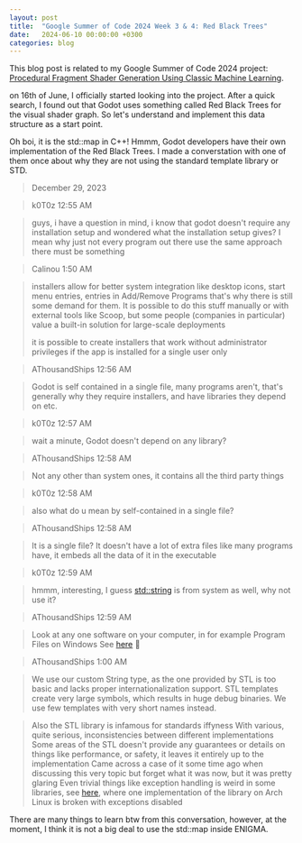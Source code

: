 ```yaml
---
layout: post
title:  "Google Summer of Code 2024 Week 3 & 4: Red Black Trees"
date:   2024-06-10 00:00:00 +0300
categories: blog
---
```


This blog post is related to my Google Summer of Code 2024 project: [Procedural Fragment Shader Generation Using Classic Machine Learning][my-google-summer-of-code-2024-project].

on 16th of June, I officially started looking into the project. After a quick search, I found out that Godot uses something called Red Black Trees for the visual shader graph. So let's understand and implement this data structure as a start point.

Oh boi, it is the std::map in C++! Hmmm, Godot developers have their own implementation of the Red Black Trees. I made a converstation with one of them once about why they are not using the standard template library or STD.

> December 29, 2023
 
> k0T0z 12:55 AM

> guys, i have a question in mind, i know that godot doesn't require any installation setup and wondered what the installation setup gives? I mean why just not every program out there use the same approach there must be something

> Calinou 1:50 AM

> installers allow for better system integration like desktop icons, start menu entries, entries in Add/Remove Programs
> that's why there is still some demand for them. It is possible to do this stuff manually or with external tools like Scoop, but some people (companies in particular) value a built-in solution for large-scale deployments
>
> it is possible to create installers that work without administrator privileges if the app is installed for a single user only

> AThousandShips 12:56 AM

> Godot is self contained in a single file, many programs aren't, that's generally why they require installers, and have libraries they depend on etc.

> k0T0z 12:57 AM

> wait a minute, Godot doesn't depend on any library?

> AThousandShips 12:58 AM

> Not any other than system ones, it contains all the third party things

> k0T0z 12:58 AM

> also what do u mean by self-contained in a single file?

> AThousandShips 12:58 AM

> It is a single file? It doesn't have a lot of extra files like many programs have, it embeds all the data of it in the executable

> k0T0z 12:59 AM

> hmmm, interesting, I guess <std::string> is from system as well, why not use it?

> AThousandShips 12:59 AM

> Look at any one software on your computer, in for example Program Files on Windows
See [here](https://docs.godotengine.org/en/stable/about/faq.html#doc-faq-why-not-stl) 🙂

> AThousandShips 1:00 AM

> We use our custom String type, as the one provided by STL is too basic and lacks proper internationalization support.
> STL templates create very large symbols, which results in huge debug binaries. We use few templates with very short names instead.

> Also the STL library is infamous for standards iffyness
> With various, quite serious, inconsistencies between different implementations
> Some areas of the STL doesn't provide any guarantees or details on things like performance, or safety, it leaves it entirely up to the implementation
> Came across a case of it some time ago when discussing this very topic but forget what it was now, but it was pretty glaring
> Even trivial things like exception handling is weird in some libraries, see [here](https://github.com/godotengine/godot-cpp/issues/1326), where one implementation of the library on Arch Linux is broken with exceptions disabled

There are many things to learn btw from this conversation, however, at the moment, I think it is not a big deal to use the std::map inside ENIGMA.

[my-google-summer-of-code-2024-project]: https://summerofcode.withgoogle.com/programs/2024/projects/wYTZuQbA
